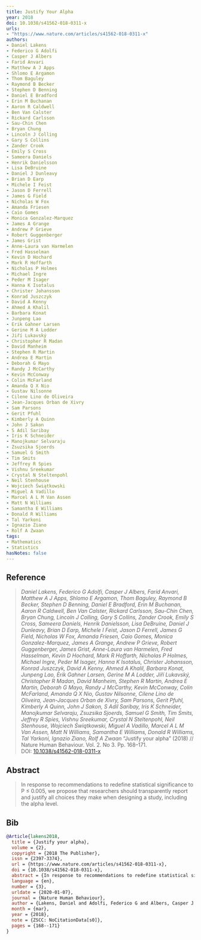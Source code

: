```yaml
---
title: Justify Your Alpha
year: 2018
doi: 10.1038/s41562-018-0311-x
urls:
- "https://www.nature.com/articles/s41562-018-0311-x"
authors:
- Daniel Lakens
- Federico G Adolfi
- Casper J Albers
- Farid Anvari
- Matthew A J Apps
- Shlomo E Argamon
- Thom Baguley
- Raymond B Becker
- Stephen D Benning
- Daniel E Bradford
- Erin M Buchanan
- Aaron R Caldwell
- Ben Van Calster
- Rickard Carlsson
- Sau-Chin Chen
- Bryan Chung
- Lincoln J Colling
- Gary S Collins
- Zander Crook
- Emily S Cross
- Sameera Daniels
- Henrik Danielsson
- Lisa DeBruine
- Daniel J Dunleavy
- Brian D Earp
- Michele I Feist
- Jason D Ferrell
- James G Field
- Nicholas W Fox
- Amanda Friesen
- Caio Gomes
- Monica Gonzalez-Marquez
- James A Grange
- Andrew P Grieve
- Robert Guggenberger
- James Grist
- Anne-Laura van Harmelen
- Fred Hasselman
- Kevin D Hochard
- Mark R Hoffarth
- Nicholas P Holmes
- Michael Ingre
- Peder M Isager
- Hanna K Isotalus
- Christer Johansson
- Konrad Juszczyk
- David A Kenny
- Ahmed A Khalil
- Barbara Konat
- Junpeng Lao
- Erik Gahner Larsen
- Gerine M A Lodder
- Jiří Lukavský
- Christopher R Madan
- David Manheim
- Stephen R Martin
- Andrea E Martin
- Deborah G Mayo
- Randy J McCarthy
- Kevin McConway
- Colin McFarland
- Amanda Q X Nio
- Gustav Nilsonne
- Cilene Lino de Oliveira
- Jean-Jacques Orban de Xivry
- Sam Parsons
- Gerit Pfuhl
- Kimberly A Quinn
- John J Sakon
- S Adil Saribay
- Iris K Schneider
- Manojkumar Selvaraju
- Zsuzsika Sjoerds
- Samuel G Smith
- Tim Smits
- Jeffrey R Spies
- Vishnu Sreekumar
- Crystal N Steltenpohl
- Neil Stenhouse
- Wojciech Świątkowski
- Miguel A Vadillo
- Marcel A L M Van Assen
- Matt N Williams
- Samantha E Williams
- Donald R Williams
- Tal Yarkoni
- Ignazio Ziano
- Rolf A Zwaan
tags:
- Mathematics
- Statistics
hasNotes: false
---
```


## Reference

> <i>Daniel Lakens, Federico G Adolfi, Casper J Albers, Farid Anvari, Matthew A J Apps, Shlomo E Argamon, Thom Baguley, Raymond B Becker, Stephen D Benning, Daniel E Bradford, Erin M Buchanan, Aaron R Caldwell, Ben Van Calster, Rickard Carlsson, Sau-Chin Chen, Bryan Chung, Lincoln J Colling, Gary S Collins, Zander Crook, Emily S Cross, Sameera Daniels, Henrik Danielsson, Lisa DeBruine, Daniel J Dunleavy, Brian D Earp, Michele I Feist, Jason D Ferrell, James G Field, Nicholas W Fox, Amanda Friesen, Caio Gomes, Monica Gonzalez-Marquez, James A Grange, Andrew P Grieve, Robert Guggenberger, James Grist, Anne-Laura van Harmelen, Fred Hasselman, Kevin D Hochard, Mark R Hoffarth, Nicholas P Holmes, Michael Ingre, Peder M Isager, Hanna K Isotalus, Christer Johansson, Konrad Juszczyk, David A Kenny, Ahmed A Khalil, Barbara Konat, Junpeng Lao, Erik Gahner Larsen, Gerine M A Lodder, Jiří Lukavský, Christopher R Madan, David Manheim, Stephen R Martin, Andrea E Martin, Deborah G Mayo, Randy J McCarthy, Kevin McConway, Colin McFarland, Amanda Q X Nio, Gustav Nilsonne, Cilene Lino de Oliveira, Jean-Jacques Orban de Xivry, Sam Parsons, Gerit Pfuhl, Kimberly A Quinn, John J Sakon, S Adil Saribay, Iris K Schneider, Manojkumar Selvaraju, Zsuzsika Sjoerds, Samuel G Smith, Tim Smits, Jeffrey R Spies, Vishnu Sreekumar, Crystal N Steltenpohl, Neil Stenhouse, Wojciech Świątkowski, Miguel A Vadillo, Marcel A L M Van Assen, Matt N Williams, Samantha E Williams, Donald R Williams, Tal Yarkoni, Ignazio Ziano, Rolf A Zwaan</i> “Justify your alpha” (2018) // Nature Human Behaviour. Vol.&nbsp;2. No&nbsp;3. Pp.&nbsp;168–171. DOI:&nbsp;<a href='https://doi.org/10.1038/s41562-018-0311-x'>10.1038/s41562-018-0311-x</a>

## Abstract

> In response to recommendations to redefine statistical significance to P ≤ 0.005, we propose that researchers should transparently report and justify all choices they make when designing a study, including the alpha level.

## Bib

```bib
@Article{lakens2018,
  title = {Justify your alpha},
  volume = {2},
  copyright = {2018 The Publisher},
  issn = {2397-3374},
  url = {https://www.nature.com/articles/s41562-018-0311-x},
  doi = {10.1038/s41562-018-0311-x},
  abstract = {In response to recommendations to redefine statistical significance to P ≤ 0.005, we propose that researchers should transparently report and justify all choices they make when designing a study, including the alpha level.},
  language = {en},
  number = {3},
  urldate = {2020-01-07},
  journal = {Nature Human Behaviour},
  author = {Lakens, Daniel and Adolfi, Federico G and Albers, Casper J and Anvari, Farid and Apps, Matthew A J and Argamon, Shlomo E and Baguley, Thom and Becker, Raymond B and Benning, Stephen D and Bradford, Daniel E and Buchanan, Erin M and Caldwell, Aaron R and Calster, Ben Van and Carlsson, Rickard and Chen, Sau-Chin and Chung, Bryan and Colling, Lincoln J and Collins, Gary S and Crook, Zander and Cross, Emily S and Daniels, Sameera and Danielsson, Henrik and DeBruine, Lisa and Dunleavy, Daniel J and Earp, Brian D and Feist, Michele I and Ferrell, Jason D and Field, James G and Fox, Nicholas W and Friesen, Amanda and Gomes, Caio and Gonzalez-Marquez, Monica and Grange, James A and Grieve, Andrew P and Guggenberger, Robert and Grist, James and Harmelen, Anne-Laura van and Hasselman, Fred and Hochard, Kevin D and Hoffarth, Mark R and Holmes, Nicholas P and Ingre, Michael and Isager, Peder M and Isotalus, Hanna K and Johansson, Christer and Juszczyk, Konrad and Kenny, David A and Khalil, Ahmed A and Konat, Barbara and Lao, Junpeng and Larsen, Erik Gahner and Lodder, Gerine M A and Lukavský, Jiří and Madan, Christopher R and Manheim, David and Martin, Stephen R and Martin, Andrea E and Mayo, Deborah G and McCarthy, Randy J and McConway, Kevin and McFarland, Colin and Nio, Amanda Q X and Nilsonne, Gustav and Oliveira, Cilene Lino de and Xivry, Jean-Jacques Orban de and Parsons, Sam and Pfuhl, Gerit and Quinn, Kimberly A and Sakon, John J and Saribay, S Adil and Schneider, Iris K and Selvaraju, Manojkumar and Sjoerds, Zsuzsika and Smith, Samuel G and Smits, Tim and Spies, Jeffrey R and Sreekumar, Vishnu and Steltenpohl, Crystal N and Stenhouse, Neil and Świątkowski, Wojciech and Vadillo, Miguel A and Assen, Marcel A L M Van and Williams, Matt N and Williams, Samantha E and Williams, Donald R and Yarkoni, Tal and Ziano, Ignazio and Zwaan, Rolf A},
  month = {mar},
  year = {2018},
  note = {ZSCC: NoCitationData[s0]},
  pages = {168--171}
}
```
